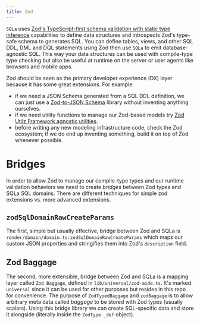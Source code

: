 ```yaml
---
title: Zod
---
```


`SQLa` uses
[Zod's TypeScript\-first schema validation with static type inference](https://zod.dev/)
capabilities to define data structures and introspects Zod's type-safe schema to
generates SQL. You can define tables, views, and other SQL DDL, DML and DQL
statements using Zod then use `SQLa` to emit database-agnostic SQL. This way
your data structures can be used with compile-type type checking but also be
useful at runtime on the server or user agents like browsers and mobile apps.

Zod should be seen as the primary developer experience (DX) layer because it has
some great extensions. For example:

- if we need a JSON Schema generated from a SQL DDL definition, we can just use
  a [Zod-to-JSON Schema](https://github.com/StefanTerdell/zod-to-json-schema)
  library without inventing anything ourselves.
- if we need utility functions to manage our Zod-based models try
  [Zod Utilz Framework agnostic utilities](https://github.com/JacobWeisenburger/zod_utilz).
- before writing any new modeling infrastructure code, check the Zod ecosystem;
  if we do end up inventing something, build it on top of Zod whenever possible.

# Bridges

In order to allow Zod to manage our compile-type types and our runtime
validation behaviors we need to create _bridges_ between Zod types and SQLa SQL
domains. There are different techniques for simple zod extensions vs. more
advanced extensions.

## `zodSqlDomainRawCreateParams`

The first, simple but usually effective, bridge between Zod and SQLa is
`render/domain/domain.ts:zodSqlDomainRawCreateParams` which maps our custom JSON
properties and stringifies them into Zod's `description` field.

## Zod Baggage

The second, more extensible, bridge between Zod and SQLa is a mapping layer
called `Zod Baggage`, defined in `lib/universal/zod-aide.ts`. It's marked
`universal` since it can be used for other purposes but resides in this repo for
convenience. The purpose of `ZodTypedBaggage` and `zodBaggage` is to allow
arbitrary meta data called _baggage_ to be stored with Zod types (usually
scalars). Using this bridge library we can create SQL-specific data and store it
alongside (literally inside the `ZodType._def` object).

